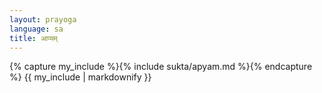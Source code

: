 ```yaml
---
layout: prayoga
language: sa
title: आप्यम् 
---
```


{% capture my_include %}{% include sukta/apyam.md %}{% endcapture %}
{{ my_include | markdownify }}
